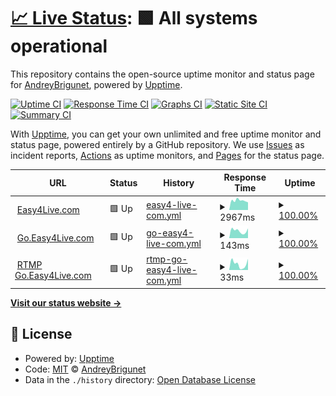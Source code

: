 # [📈 Live Status](https://demo.upptime.js.org): <!--live status--> **🟩 All systems operational**

This repository contains the open-source uptime monitor and status page for [AndreyBrigunet](https://demo.upptime.js.org), powered by [Upptime](https://github.com/upptime/upptime).

[![Uptime CI](https://github.com/AndreyBrigunet/upptime/workflows/Uptime%20CI/badge.svg)](https://github.com/AndreyBrigunet/upptime/actions?query=workflow%3A%22Uptime+CI%22)
[![Response Time CI](https://github.com/AndreyBrigunet/upptime/workflows/Response%20Time%20CI/badge.svg)](https://github.com/AndreyBrigunet/upptime/actions?query=workflow%3A%22Response+Time+CI%22)
[![Graphs CI](https://github.com/AndreyBrigunet/upptime/workflows/Graphs%20CI/badge.svg)](https://github.com/AndreyBrigunet/upptime/actions?query=workflow%3A%22Graphs+CI%22)
[![Static Site CI](https://github.com/AndreyBrigunet/upptime/workflows/Static%20Site%20CI/badge.svg)](https://github.com/AndreyBrigunet/upptime/actions?query=workflow%3A%22Static+Site+CI%22)
[![Summary CI](https://github.com/AndreyBrigunet/upptime/workflows/Summary%20CI/badge.svg)](https://github.com/AndreyBrigunet/upptime/actions?query=workflow%3A%22Summary+CI%22)

With [Upptime](https://upptime.js.org), you can get your own unlimited and free uptime monitor and status page, powered entirely by a GitHub repository. We use [Issues](https://github.com/AndreyBrigunet/upptime/issues) as incident reports, [Actions](https://github.com/AndreyBrigunet/upptime/actions) as uptime monitors, and [Pages](https://demo.upptime.js.org) for the status page.

<!--start: status pages-->
<!-- This summary is generated by Upptime (https://github.com/upptime/upptime) -->
<!-- Do not edit this manually, your changes will be overwritten -->
<!-- prettier-ignore -->
| URL | Status | History | Response Time | Uptime |
| --- | ------ | ------- | ------------- | ------ |
| <img alt="" src="https://easy4live.com/assets/img/favicon.png" height="13"> [Easy4Live.com](https://easy4live.com) | 🟩 Up | [easy4-live-com.yml](https://github.com/AndreyBrigunet/upptime/commits/HEAD/history/easy4-live-com.yml) | <details><summary><img alt="Response time graph" src="./graphs/easy4-live-com/response-time-week.png" height="20"> 2967ms</summary><br><a href="https://status.easy4live.com/history/easy4-live-com"><img alt="Response time 3099" src="https://img.shields.io/endpoint?url=https%3A%2F%2Fraw.githubusercontent.com%2FAndreyBrigunet%2Fupptime%2FHEAD%2Fapi%2Feasy4-live-com%2Fresponse-time.json"></a><br><a href="https://status.easy4live.com/history/easy4-live-com"><img alt="24-hour response time 2399" src="https://img.shields.io/endpoint?url=https%3A%2F%2Fraw.githubusercontent.com%2FAndreyBrigunet%2Fupptime%2FHEAD%2Fapi%2Feasy4-live-com%2Fresponse-time-day.json"></a><br><a href="https://status.easy4live.com/history/easy4-live-com"><img alt="7-day response time 2967" src="https://img.shields.io/endpoint?url=https%3A%2F%2Fraw.githubusercontent.com%2FAndreyBrigunet%2Fupptime%2FHEAD%2Fapi%2Feasy4-live-com%2Fresponse-time-week.json"></a><br><a href="https://status.easy4live.com/history/easy4-live-com"><img alt="30-day response time 2907" src="https://img.shields.io/endpoint?url=https%3A%2F%2Fraw.githubusercontent.com%2FAndreyBrigunet%2Fupptime%2FHEAD%2Fapi%2Feasy4-live-com%2Fresponse-time-month.json"></a><br><a href="https://status.easy4live.com/history/easy4-live-com"><img alt="1-year response time 3099" src="https://img.shields.io/endpoint?url=https%3A%2F%2Fraw.githubusercontent.com%2FAndreyBrigunet%2Fupptime%2FHEAD%2Fapi%2Feasy4-live-com%2Fresponse-time-year.json"></a></details> | <details><summary><a href="https://status.easy4live.com/history/easy4-live-com">100.00%</a></summary><a href="https://status.easy4live.com/history/easy4-live-com"><img alt="All-time uptime 99.33%" src="https://img.shields.io/endpoint?url=https%3A%2F%2Fraw.githubusercontent.com%2FAndreyBrigunet%2Fupptime%2FHEAD%2Fapi%2Feasy4-live-com%2Fuptime.json"></a><br><a href="https://status.easy4live.com/history/easy4-live-com"><img alt="24-hour uptime 100.00%" src="https://img.shields.io/endpoint?url=https%3A%2F%2Fraw.githubusercontent.com%2FAndreyBrigunet%2Fupptime%2FHEAD%2Fapi%2Feasy4-live-com%2Fuptime-day.json"></a><br><a href="https://status.easy4live.com/history/easy4-live-com"><img alt="7-day uptime 100.00%" src="https://img.shields.io/endpoint?url=https%3A%2F%2Fraw.githubusercontent.com%2FAndreyBrigunet%2Fupptime%2FHEAD%2Fapi%2Feasy4-live-com%2Fuptime-week.json"></a><br><a href="https://status.easy4live.com/history/easy4-live-com"><img alt="30-day uptime 99.80%" src="https://img.shields.io/endpoint?url=https%3A%2F%2Fraw.githubusercontent.com%2FAndreyBrigunet%2Fupptime%2FHEAD%2Fapi%2Feasy4-live-com%2Fuptime-month.json"></a><br><a href="https://status.easy4live.com/history/easy4-live-com"><img alt="1-year uptime 99.33%" src="https://img.shields.io/endpoint?url=https%3A%2F%2Fraw.githubusercontent.com%2FAndreyBrigunet%2Fupptime%2FHEAD%2Fapi%2Feasy4-live-com%2Fuptime-year.json"></a></details>
| <img alt="" src="https://easy4live.com/assets/img/favicon.png" height="13"> [Go.Easy4Live.com](http://go.easy4live.com) | 🟩 Up | [go-easy4-live-com.yml](https://github.com/AndreyBrigunet/upptime/commits/HEAD/history/go-easy4-live-com.yml) | <details><summary><img alt="Response time graph" src="./graphs/go-easy4-live-com/response-time-week.png" height="20"> 143ms</summary><br><a href="https://status.easy4live.com/history/go-easy4-live-com"><img alt="Response time 285" src="https://img.shields.io/endpoint?url=https%3A%2F%2Fraw.githubusercontent.com%2FAndreyBrigunet%2Fupptime%2FHEAD%2Fapi%2Fgo-easy4-live-com%2Fresponse-time.json"></a><br><a href="https://status.easy4live.com/history/go-easy4-live-com"><img alt="24-hour response time 191" src="https://img.shields.io/endpoint?url=https%3A%2F%2Fraw.githubusercontent.com%2FAndreyBrigunet%2Fupptime%2FHEAD%2Fapi%2Fgo-easy4-live-com%2Fresponse-time-day.json"></a><br><a href="https://status.easy4live.com/history/go-easy4-live-com"><img alt="7-day response time 143" src="https://img.shields.io/endpoint?url=https%3A%2F%2Fraw.githubusercontent.com%2FAndreyBrigunet%2Fupptime%2FHEAD%2Fapi%2Fgo-easy4-live-com%2Fresponse-time-week.json"></a><br><a href="https://status.easy4live.com/history/go-easy4-live-com"><img alt="30-day response time 146" src="https://img.shields.io/endpoint?url=https%3A%2F%2Fraw.githubusercontent.com%2FAndreyBrigunet%2Fupptime%2FHEAD%2Fapi%2Fgo-easy4-live-com%2Fresponse-time-month.json"></a><br><a href="https://status.easy4live.com/history/go-easy4-live-com"><img alt="1-year response time 285" src="https://img.shields.io/endpoint?url=https%3A%2F%2Fraw.githubusercontent.com%2FAndreyBrigunet%2Fupptime%2FHEAD%2Fapi%2Fgo-easy4-live-com%2Fresponse-time-year.json"></a></details> | <details><summary><a href="https://status.easy4live.com/history/go-easy4-live-com">100.00%</a></summary><a href="https://status.easy4live.com/history/go-easy4-live-com"><img alt="All-time uptime 96.33%" src="https://img.shields.io/endpoint?url=https%3A%2F%2Fraw.githubusercontent.com%2FAndreyBrigunet%2Fupptime%2FHEAD%2Fapi%2Fgo-easy4-live-com%2Fuptime.json"></a><br><a href="https://status.easy4live.com/history/go-easy4-live-com"><img alt="24-hour uptime 100.00%" src="https://img.shields.io/endpoint?url=https%3A%2F%2Fraw.githubusercontent.com%2FAndreyBrigunet%2Fupptime%2FHEAD%2Fapi%2Fgo-easy4-live-com%2Fuptime-day.json"></a><br><a href="https://status.easy4live.com/history/go-easy4-live-com"><img alt="7-day uptime 100.00%" src="https://img.shields.io/endpoint?url=https%3A%2F%2Fraw.githubusercontent.com%2FAndreyBrigunet%2Fupptime%2FHEAD%2Fapi%2Fgo-easy4-live-com%2Fuptime-week.json"></a><br><a href="https://status.easy4live.com/history/go-easy4-live-com"><img alt="30-day uptime 100.00%" src="https://img.shields.io/endpoint?url=https%3A%2F%2Fraw.githubusercontent.com%2FAndreyBrigunet%2Fupptime%2FHEAD%2Fapi%2Fgo-easy4-live-com%2Fuptime-month.json"></a><br><a href="https://status.easy4live.com/history/go-easy4-live-com"><img alt="1-year uptime 96.33%" src="https://img.shields.io/endpoint?url=https%3A%2F%2Fraw.githubusercontent.com%2FAndreyBrigunet%2Fupptime%2FHEAD%2Fapi%2Fgo-easy4-live-com%2Fuptime-year.json"></a></details>
| <img alt="" src="https://easy4live.com/assets/img/favicon.png" height="13"> [RTMP Go.Easy4Live.com](137.184.181.176) | 🟩 Up | [rtmp-go-easy4-live-com.yml](https://github.com/AndreyBrigunet/upptime/commits/HEAD/history/rtmp-go-easy4-live-com.yml) | <details><summary><img alt="Response time graph" src="./graphs/rtmp-go-easy4-live-com/response-time-week.png" height="20"> 33ms</summary><br><a href="https://status.easy4live.com/history/rtmp-go-easy4-live-com"><img alt="Response time 99" src="https://img.shields.io/endpoint?url=https%3A%2F%2Fraw.githubusercontent.com%2FAndreyBrigunet%2Fupptime%2FHEAD%2Fapi%2Frtmp-go-easy4-live-com%2Fresponse-time.json"></a><br><a href="https://status.easy4live.com/history/rtmp-go-easy4-live-com"><img alt="24-hour response time 61" src="https://img.shields.io/endpoint?url=https%3A%2F%2Fraw.githubusercontent.com%2FAndreyBrigunet%2Fupptime%2FHEAD%2Fapi%2Frtmp-go-easy4-live-com%2Fresponse-time-day.json"></a><br><a href="https://status.easy4live.com/history/rtmp-go-easy4-live-com"><img alt="7-day response time 33" src="https://img.shields.io/endpoint?url=https%3A%2F%2Fraw.githubusercontent.com%2FAndreyBrigunet%2Fupptime%2FHEAD%2Fapi%2Frtmp-go-easy4-live-com%2Fresponse-time-week.json"></a><br><a href="https://status.easy4live.com/history/rtmp-go-easy4-live-com"><img alt="30-day response time 37" src="https://img.shields.io/endpoint?url=https%3A%2F%2Fraw.githubusercontent.com%2FAndreyBrigunet%2Fupptime%2FHEAD%2Fapi%2Frtmp-go-easy4-live-com%2Fresponse-time-month.json"></a><br><a href="https://status.easy4live.com/history/rtmp-go-easy4-live-com"><img alt="1-year response time 99" src="https://img.shields.io/endpoint?url=https%3A%2F%2Fraw.githubusercontent.com%2FAndreyBrigunet%2Fupptime%2FHEAD%2Fapi%2Frtmp-go-easy4-live-com%2Fresponse-time-year.json"></a></details> | <details><summary><a href="https://status.easy4live.com/history/rtmp-go-easy4-live-com">100.00%</a></summary><a href="https://status.easy4live.com/history/rtmp-go-easy4-live-com"><img alt="All-time uptime 99.41%" src="https://img.shields.io/endpoint?url=https%3A%2F%2Fraw.githubusercontent.com%2FAndreyBrigunet%2Fupptime%2FHEAD%2Fapi%2Frtmp-go-easy4-live-com%2Fuptime.json"></a><br><a href="https://status.easy4live.com/history/rtmp-go-easy4-live-com"><img alt="24-hour uptime 100.00%" src="https://img.shields.io/endpoint?url=https%3A%2F%2Fraw.githubusercontent.com%2FAndreyBrigunet%2Fupptime%2FHEAD%2Fapi%2Frtmp-go-easy4-live-com%2Fuptime-day.json"></a><br><a href="https://status.easy4live.com/history/rtmp-go-easy4-live-com"><img alt="7-day uptime 100.00%" src="https://img.shields.io/endpoint?url=https%3A%2F%2Fraw.githubusercontent.com%2FAndreyBrigunet%2Fupptime%2FHEAD%2Fapi%2Frtmp-go-easy4-live-com%2Fuptime-week.json"></a><br><a href="https://status.easy4live.com/history/rtmp-go-easy4-live-com"><img alt="30-day uptime 100.00%" src="https://img.shields.io/endpoint?url=https%3A%2F%2Fraw.githubusercontent.com%2FAndreyBrigunet%2Fupptime%2FHEAD%2Fapi%2Frtmp-go-easy4-live-com%2Fuptime-month.json"></a><br><a href="https://status.easy4live.com/history/rtmp-go-easy4-live-com"><img alt="1-year uptime 99.41%" src="https://img.shields.io/endpoint?url=https%3A%2F%2Fraw.githubusercontent.com%2FAndreyBrigunet%2Fupptime%2FHEAD%2Fapi%2Frtmp-go-easy4-live-com%2Fuptime-year.json"></a></details>

<!--end: status pages-->

[**Visit our status website →**](https://demo.upptime.js.org)

## 📄 License

- Powered by: [Upptime](https://github.com/upptime/upptime)
- Code: [MIT](./LICENSE) © [AndreyBrigunet](https://demo.upptime.js.org)
- Data in the `./history` directory: [Open Database License](https://opendatacommons.org/licenses/odbl/1-0/)

